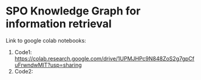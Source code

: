 # SPO Knowledge Graph for information retrieval
Link to google colab notebooks:
1. Code1: https://colab.research.google.com/drive/1UPMJHPc9N848ZoS2g7gpCfuFrwndwMlT?usp=sharing 
2. Code2: 
